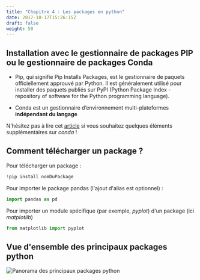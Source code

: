 ```yaml
---
title: "Chapitre 4 : Les packages en python"
date: 2017-10-17T15:26:15Z
draft: false
weight: 50
---
```


## Installation avec le gestionnaire de packages PIP ou le gestionnaire de packages Conda

* Pip, qui signifie Pip Installs Packages, est le gestionnaire de paquets officiellement approuvé par Python. Il est généralement utilisé pour installer des paquets publiés sur PyPI (Python Package Index -repository of software for the Python programming language).

* Conda est un gestionnaire d’environnement multi-plateformes **indépendant du langage**

N'hésitez pas à lire cet [article](https://jakevdp.github.io/blog/2016/08/25/conda-myths-and-misconceptions/) si vous souhaitez quelques éléments supplémentaires sur *conda* !


## Comment télécharger un package ?

Pour télécharger un package :

```python
!pip install nomDuPackage
```

Pour importer le package pandas (l'ajout d'alias est optionnel) :

```python
import pandas as pd
```
Pour importer un module spécifique (par exemple, *pyplot*) d'un package (ici *matplotlib*)

```python
from matplotlib import pyplot
```

## Vue d'ensemble des principaux packages python

![Panorama des principaux packages python](/images/packagesPython.jpeg "packagesPython")

